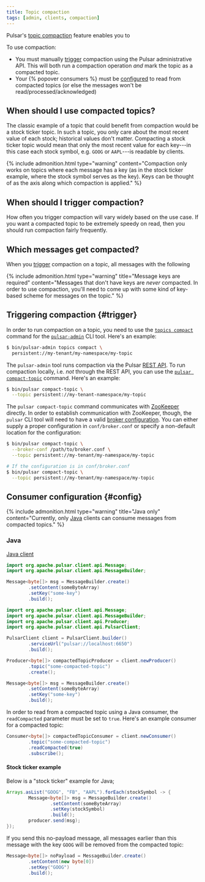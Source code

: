 ```yaml
---
title: Topic compaction
tags: [admin, clients, compaction]
---
```


Pulsar's [topic compaction](../../getting-started/ConceptsAndArchitecture#compaction) feature enables you to

To use compaction:

* You must manually [trigger](#trigger) compaction using the Pulsar administrative API. This will both run a compaction operation *and* mark the topic as a compacted topic.
* Your {% popover consumers %} must be [configured](#config) to read from compacted topics (or else the messages won't be read/processed/acknowledged)

## When should I use compacted topics?

The classic example of a topic that could benefit from compaction would be a stock ticker topic. In such a topic, you only care about the most recent value of each stock; historical values don't matter. Compacting a stock ticker topic would mean that only the most recent value for each key---in this case each stock symbol, e.g. `GOOG` or `AAPL`---is readable by clients.

{% include admonition.html type="warning" content="Compaction only works on topics where each message has a key (as in the stock ticker example, where the stock symbol serves as the key). Keys can be thought of as the axis along which compaction is applied." %}

## When should I trigger compaction?

How often you trigger compaction will vary widely based on the use case. If you want a compacted topic to be extremely speedy on read, then you should run compaction fairly frequently.

## Which messages get compacted?

When you [trigger](#trigger) compaction on a topic, all messages with the following

{% include admonition.html type="warning" title="Message keys are required"
content="Messages that don't have keys are *never* compacted. In order to use compaction, you'll need to come up with some kind of key-based scheme for messages on the topic." %}

## Triggering compaction {#trigger}

In order to run compaction on a topic, you need to use the [`topics compact`](../../CliTools#pulsar-admin-topics-compact) command for the [`pulsar-admin`](../../CliTools#pulsar-admin) CLI tool. Here's an example:

```bash
$ bin/pulsar-admin topics compact \
  persistent://my-tenant/my-namespace/my-topic
```

The `pulsar-admin` tool runs compaction via the Pulsar [REST API](../../reference/RestApi). To run compaction locally, i.e. *not* through the REST API, you can use the [`pulsar compact-topic`](../../CliTools#pulsar-compact-topic) command. Here's an example:

```bash
$ bin/pulsar compact-topic \
  --topic persistent://my-tenant-namespace/my-topic
```

The `pulsar compact-topic` command communicates with [ZooKeeper](https://zookeeper.apache.org) directly. In order to establish communication with ZooKeeper, though, the `pulsar` CLI tool will need to have a valid [broker configuration](../../Configuration#broker). You can either supply a proper configuration in `conf/broker.conf` or specify a non-default location for the configuration:

```bash
$ bin/pulsar compact-topic \
  --broker-conf /path/to/broker.conf \
  --topic persistent://my-tenant/my-namespace/my-topic

# If the configuration is in conf/broker.conf
$ bin/pulsar compact-topic \
  --topic persistent://my-tenant/my-namespace/my-topic
```

## Consumer configuration {#config}

{% include admonition.html type="warning" title="Java only" content="Currently, only [Java](#java) clients can consume messages from compacted topics." %}

### Java

[Java client](../../clients/Java)

```java
import org.apache.pulsar.client.api.Message;
import org.apache.pulsar.client.api.MessageBuilder;

Message<byte[]> msg = MessageBuilder.create()
        .setContent(someByteArray)
        .setKey("some-key")
        .build();
```

```java
import org.apache.pulsar.client.api.Message;
import org.apache.pulsar.client.api.MessageBuilder;
import org.apache.pulsar.client.api.Producer;
import org.apache.pulsar.client.api.PulsarClient;

PulsarClient client = PulsarClient.builder()
        .serviceUrl("pulsar://localhost:6650")
        .build();

Producer<byte[]> compactedTopicProducer = client.newProducer()
        .topic("some-compacted-topic")
        .create();

Message<byte[]> msg = MessageBuilder.create()
        .setContent(someByteArray)
        .setKey("some-key")
        .build();
```

In order to read from a compacted topic using a Java consumer, the `readCompacted` parameter must be set to `true`. Here's an example consumer for a compacted topic:

```java
Consumer<byte[]> compactedTopicConsumer = client.newConsumer()
        .topic("some-compacted-topic")
        .readCompacted(true)
        .subscribe();
```

#### Stock ticker example

Below is a "stock ticker" example for Java;

```java
Arrays.asList("GOOG", "FB", "AAPL").forEach(stockSymbol -> {
        Message<byte[]> msg = MessageBuilder.create()
                .setContent(someByteArray)
                .setKey(stockSymbol)
                .build();
        producer.send(msg);
});
```

If you send this no-payload message, all messages earlier than this message with the key `GOOG` will be removed from the compacted topic:

```java
Message<byte[]> noPayload = MessageBuilder.create()
        .setContent(new byte[0])
        .setKey("GOOG")
        .build();
```